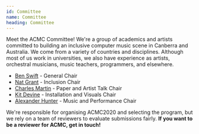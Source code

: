 ```yaml
---
id: Committee
name: Committee
heading: Committee
---
```


Meet the ACMC Committee! We're a group of academics and artists committed to
building an inclusive computer music scene in Canberra and Australia. We come
from a variety of countries and disciplines. Although most of us work in
universities, we also have experience as artists, orchestral musicians, music
teachers, programmers, and elsewhere.

- [Ben Swift](https://benswift.me) - General Chair
- [Nat Grant](http://www.natgrantmusic.com) - Inclusion Chair 
- [Charles Martin](https://charlesmartin.com.au) - Paper and Artist Talk Chair
- [Kit Devine](http://kitdevine.com) - Installation and Visuals Chair
- [Alexander Hunter](https://www.alexanderhunter.com.au) - Music and Performance Chair

We're responsible for organising ACMC2020 and selecting the program, but we rely
on a team of reviewers to evaluate submissions fairly. **If you want to be a
reviewer for ACMC, get in touch!**
